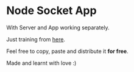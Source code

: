 # Node Socket App

With Server and App working separately. 

Just training from [here](http://socket.io/get-started/chat/).

Feel free to copy, paste and distribute it **for free**.

Made and learnt with love :)
